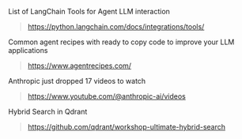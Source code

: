 List of LangChain Tools for Agent LLM interaction
> https://python.langchain.com/docs/integrations/tools/

Common agent recipes with ready to copy code to improve your LLM applications
> https://www.agentrecipes.com/ 

Anthropic just dropped 17 videos to watch
> https://www.youtube.com/@anthropic-ai/videos

Hybrid Search in Qdrant
> https://github.com/qdrant/workshop-ultimate-hybrid-search